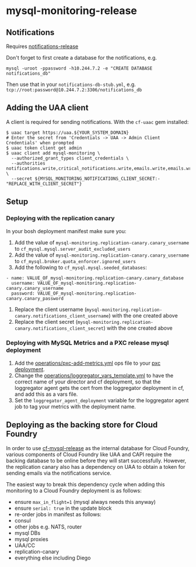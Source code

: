 # mysql-monitoring-release

## Notifications

Requires [notifications-release](https://github.com/cloudfoundry-incubator/notifications-release)

Don't forget to first create a database for the notifications, e.g.

```
mysql -uroot -ppassword -h10.244.7.2 -e "CREATE DATABASE notifications_db"
```

Then use that in your `notifications-db-stub.yml`, e.g. `tcp://root:password@10.244.7.2:3306/notifications_db`

## Adding the UAA client

A client is required for sending notifications. With the `cf-uaac` gem installed:

```
$ uaac target https://uaa.${YOUR_SYSTEM_DOMAIN}
# Enter the secret from 'Credentials -> UAA -> Admin Client Credentials' when prompted
$ uaac token client get admin
$ uaac client add mysql-monitoring \
  --authorized_grant_types client_credentials \
  --authorities notifications.write,critical_notifications.write,emails.write,emails.write \
  --secret ${MYSQL_MONITORING_NOTIFICATIONS_CLIENT_SECRET:-"REPLACE_WITH_CLIENT_SECRET"}
```

## Setup
### Deploying with the replication canary
In your bosh deployment manifest make sure you:

1. Add the value of `mysql-monitoring.replication-canary.canary_username` to `cf_mysql.mysql.server_audit_excluded_users`
1. Add the value of `mysql-monitoring.replication-canary.canary_username` to `cf_mysql.broker.quota_enforcer.ignored_users`
1. Add the following to `cf_mysql.mysql.seeded_databases`:
```
- name: VALUE_OF_mysql-monitoring.replication-canary.canary_database
  username: VALUE_OF_mysql-monitoring.replication-canary.canary_username
  password: VALUE_OF_mysql-monitoring.replication-canary.canary_password
```
1. Replace the client username (`mysql-monitoring.replication-canary.notifications_client_username`) with the one created above
1. Replace the client secret (`mysql-monitoring.replication-canary.notifications_client_secret`)  with the one created above

### Deploying with MySQL Metrics and a PXC release mysql deployment
1. Add the [operations/pxc-add-metrics.yml](https://github.com/cloudfoundry-incubator/mysql-monitoring-release/blob/master/operations/pxc-add-metrics.yml) ops file to your [pxc deployment](https://github.com/cloudfoundry-incubator/pxc-release).
2. Change the [operations/loggregator_vars_template.yml](https://github.com/cloudfoundry-incubator/mysql-monitoring-release/blob/master/operations/loggregator_vars_template.yml) to have the correct name of your director and cf deployment, so that the loggregator agent gets the cert from the loggregator deployment in cf, and add this as a vars file.
3. Set the `loggregator_agent_deployment` variable for the loggregator agent job to tag your metrics with the deployment name.

## Deploying as the backing store for Cloud Foundry

In order to use [cf-mysql-release](https://github.com/cloudfoundry/cf-mysql-release) as the internal database for Cloud Foundry,
various components of Cloud Foundry like UAA and CAPI require the backing database to be online before they will start successfully.
However, the replication canary also has a dependency on UAA to obtain a token for sending emails via the notifications service.

The easiest way to break this dependency cycle when adding this monitoring to a Cloud Foundry deployment is as follows:
- ensure `max_in_flight=1` (mysql always needs this anyway)
- ensure `serial: true` in the update block
- re-order jobs in manifest as follows:
 - consul
 - other jobs e.g. NATS, router
 - mysql DBs
 - mysql proxies
 - UAA/CC
 - replication-canary
 - everything else including Diego
